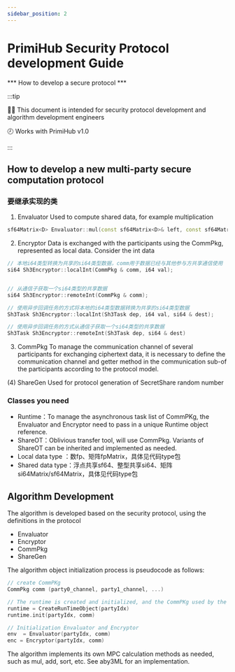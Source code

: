 ```yaml
---
sidebar_position: 2
---
```


# PrimiHub Security Protocol development Guide

*** How to develop a secure protocol *** 

:::tip

👨‍🎓 This document is intended for security protocol development and algorithm development engineers

🕗 Works with PrimiHub v1.0

:::

## How to develop a new multi-party secure computation protocol


### 要继承实现的类
1. Envaluator
Used to compute shared data, for example multiplication

```c++
sf64Matrix<D> Envaluator::mul(const sf64Matrix<D>& left, const sf64Matrix<D>& right)；
```

2. Encryptor
Data is exchanged with the participants using the CommPkg, represented as local data. Consider the int data

```c++
// 本地i64类型转换为共享的si64类型数据，comm用于数据已经与其他参与方共享通信使用
si64 Sh3Encryptor::localInt(CommPkg & comm, i64 val);


// 从通信子获取一个si64类型的共享数据
si64 Sh3Encryptor::remoteInt(CommPkg & comm);

// 使用异步回调任务的方式将本地的i64类型数据转换为共享的si64类型数据
Sh3Task Sh3Encryptor::localInt(Sh3Task dep, i64 val, si64 & dest);

// 使用异步回调任务的方式从通信子获取一个si64类型的共享数据
Sh3Task Sh3Encryptor::remoteInt(Sh3Task dep, si64 & dest) 
```

3. CommPkg
To manage the communication channel of several participants for exchanging ciphertext data, it is necessary to define the communication channel and getter method in the communication sub-of the participants according to the protocol model.


(4) ShareGen
Used for protocol generation of SecretShare random number

### Classes you need
- Runtime：To manage the asynchronous task list of CommPKg, the Envaluator and Encryptor need to pass in a unique Runtime object reference.
- ShareOT：Oblivious transfer tool, will use CommPkg. Variants of ShareOT can be inherited and implemented as needed.
- Local data type  ：数fp、矩阵fpMatrix，具体见代码type包
- Shared data type：浮点共享sf64、整型共享si64、矩阵si64Matrix/sf64Matrix，具体见代码type包

## Algorithm Development
The algorithm is developed based on the security protocol, using the definitions in the protocol
- Envaluator
- Encryptor
- CommPkg
- ShareGen

The algorithm object initialization process is pseudocode as follows:
```c++ 
// create CommPKg
CommPkg comm (party0_channel, party1_channel, ...)

// The runtime is created and initialized, and the CommPKg used by the runtime is specified
runtime = CreateRunTimeObject(partyIdx)
runtime.init(partyIdx, comm)

// Initialization Envaluator and Encryptor
env  = Envaluator(partyIdx, comm)
enc = Encryptor(partyIdx, comm)
```

The algorithm implements its own MPC calculation methods as needed, such as mul, add, sort, etc. See aby3ML for an implementation.
